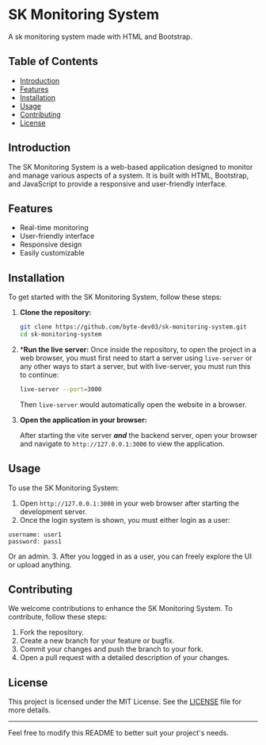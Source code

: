 # SK Monitoring System

A sk monitoring system made with HTML and Bootstrap.

## Table of Contents
- [Introduction](#introduction)
- [Features](#features)
- [Installation](#installation)
- [Usage](#usage)
- [Contributing](#contributing)
- [License](#license)

## Introduction

The SK Monitoring System is a web-based application designed to monitor and manage various aspects of a system. It is built with HTML, Bootstrap, and JavaScript to provide a responsive and user-friendly interface.

## Features

- Real-time monitoring
- User-friendly interface
- Responsive design
- Easily customizable

## Installation

To get started with the SK Monitoring System, follow these steps:

1. **Clone the repository:**

   ```bash
   git clone https://github.com/byte-dev03/sk-monitoring-system.git
   cd sk-monitoring-system
   ```

2. ***Run the live server:**
    Once inside the repository, to open the project in a web browser, you must first need to start a server using `live-server` or any other ways to start a server, but with live-server, you must run this to continue:
    ```bash
    live-server --port=3000
    ```

    Then `live-server` would automatically open the website in a browser.

4. **Open the application in your browser:**

   After starting the vite server ***and*** the backend server, open your browser and navigate to `http://127.0.0.1:3000` to view the application.

## Usage

To use the SK Monitoring System:

1. Open `http://127.0.0.1:3000` in your web browser after starting the development server.
2. Once the login system is shown, you must either login as a user: 
```
username: user1
password: pass1
```

 Or an admin.
 3. After you logged in as a user, you can freely explore the UI or upload anything.

## Contributing

We welcome contributions to enhance the SK Monitoring System. To contribute, follow these steps:

1. Fork the repository.
2. Create a new branch for your feature or bugfix.
3. Commit your changes and push the branch to your fork.
4. Open a pull request with a detailed description of your changes.

## License

This project is licensed under the MIT License. See the [LICENSE](LICENSE) file for more details.

---

Feel free to modify this README to better suit your project's needs.
